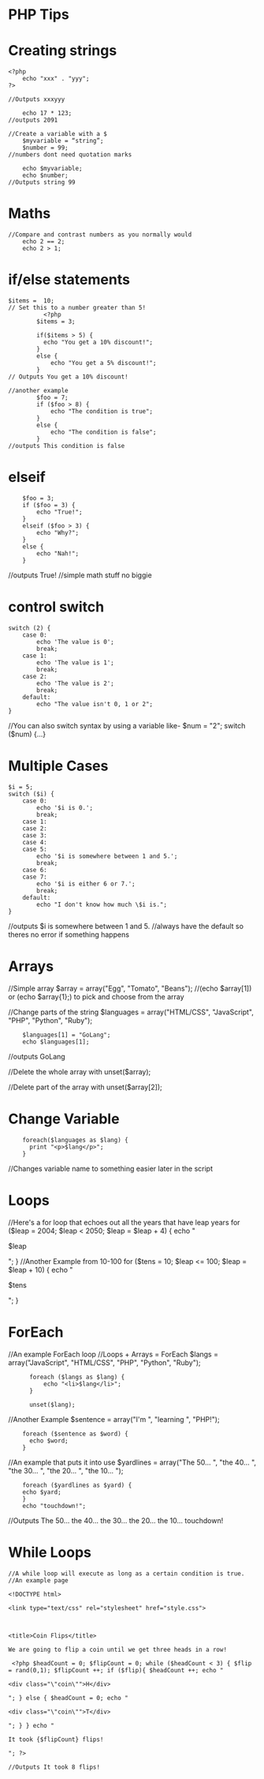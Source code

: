 # PHP Tips

# Creating strings

```
<?php
    echo "xxx" . "yyy";
?>

//Outputs xxxyyy

    echo 17 * 123;
//outputs 2091

//Create a variable with a $
    $myvariable = “string”;
    $number = 99;
//numbers dont need quotation marks

    echo $myvariable;
    echo $number;
//Outputs string 99
```

# Maths

```
//Compare and contrast numbers as you normally would
    echo 2 == 2;
    echo 2 > 1;
```

# if/else statements

```
$items =  10;   
// Set this to a number greater than 5!
          <?php
        $items = 3;

        if($items > 5) {
          echo "You get a 10% discount!";
        }
        else {
            echo "You get a 5% discount!";
        }
// Outputs You get a 10% discount!

//another example
        $foo = 7;
        if ($foo > 8) {
            echo "The condition is true";
        }
        else {
            echo "The condition is false";
        }
//outputs This condition is false
```

# elseif

```
    $foo = 3;
    if ($foo = 3) {
        echo "True!";
    }
    elseif ($foo > 3) {
        echo "Why?";   
    }
    else {
        echo "Nah!";
    }
```

//outputs True! //simple math stuff no biggie

# control switch

```
switch (2) {
    case 0:
        echo 'The value is 0';
        break;
    case 1:
        echo 'The value is 1';
        break;
    case 2:
        echo 'The value is 2';
        break;
    default:
        echo "The value isn't 0, 1 or 2";
}
```

//You can also switch syntax by using a variable like- $num = "2"; switch ($num) {...}

# Multiple Cases

```
$i = 5;
switch ($i) {
    case 0:
        echo '$i is 0.';
        break;
    case 1:
    case 2:
    case 3:
    case 4:
    case 5:
        echo '$i is somewhere between 1 and 5.';
        break;
    case 6:
    case 7:
        echo '$i is either 6 or 7.';
        break;
    default:
        echo "I don't know how much \$i is.";
}
```

//outputs $i is somewhere between 1 and 5\. //always have the default so theres no error if something happens

# Arrays

//Simple array $array = array("Egg", "Tomato", "Beans"); //(echo $array[1]) or (echo $array{1};) to pick and choose from the array

//Change parts of the string $languages = array("HTML/CSS", "JavaScript", "PHP", "Python", "Ruby");

```
    $languages[1] = "GoLang";
    echo $languages[1];
```

//outputs GoLang

//Delete the whole array with unset($array);

//Delete part of the array with unset($array[2]);

# Change Variable

```
    foreach($languages as $lang) {
      print "<p>$lang</p>";
    }
```

//Changes variable name to something easier later in the script

# Loops

//Here's a for loop that echoes out all the years that have leap years for ($leap = 2004; $leap < 2050; $leap = $leap + 4) { echo "

$leap

"; } //Another Example from 10-100 for ($tens = 10; $leap <= 100; $leap = $leap + 10) { echo "

$tens

"; }

# ForEach

//An example ForEach loop //Loops + Arrays = ForEach $langs = array("JavaScript", "HTML/CSS", "PHP", "Python", "Ruby");

```
      foreach ($langs as $lang) {
          echo "<li>$lang</li>";
      }

      unset($lang);
```

//Another Example $sentence = array("I'm ", "learning ", "PHP!");

```
    foreach ($sentence as $word) {
      echo $word;
    }
```

//An example that puts it into use $yardlines = array("The 50... ", "the 40... ", "the 30... ", "the 20... ", "the 10... ");

```
    foreach ($yardlines as $yard) {
    echo $yard;
    }
    echo "touchdown!";
```

//Outputs The 50... the 40... the 30... the 20... the 10... touchdown!

# While Loops

```
//A while loop will execute as long as a certain condition is true. //An example page

<!DOCTYPE html>

<link type="text/css" rel="stylesheet" href="style.css">



<title>Coin Flips</title>

We are going to flip a coin until we get three heads in a row!

 <?php $headCount = 0; $flipCount = 0; while ($headCount < 3) { $flip = rand(0,1); $flipCount ++; if ($flip){ $headCount ++; echo "

<div class="\"coin\"">H</div>

"; } else { $headCount = 0; echo "

<div class="\"coin\"">T</div>

"; } } echo "

It took {$flipCount} flips!

"; ?>

//Outputs It took 8 flips!
```

